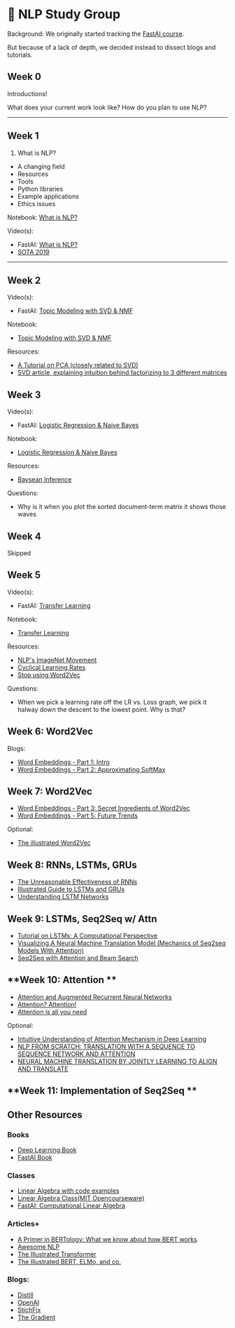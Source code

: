 # 📓 NLP Study Group 

Background:
We originally started tracking the [FastAI course](https://github.com/fastai/course-nlp/). 

But because of a lack of depth, we decided instead to dissect blogs and tutorials. 

## **Week 0**

Introductions! 

What does your current work look like? How do you plan to use NLP?

--------
## **Week 1** 

1. What is NLP?

- A changing field
- Resources
- Tools
- Python libraries
- Example applications
- Ethics issues

Notebook: [What is NLP?](https://github.com/fastai/course-nlp/blob/master/1-what-is-nlp.ipynb)

Video(s):
- FastAI: [What is NLP?](https://www.youtube.com/watch?v=cce8ntxP_XI&list=PLtmWHNX-gukKocXQOkQjuVxglSDYWsSh9&index=2&t=0s)
- [SOTA 2019](https://www.youtube.com/watch?v=YxMW0w7ojek&feature=emb_logo) 


--------
## **Week 2** 

Video(s):
- FastAI: [Topic Modeling with SVD & NMF](https://www.youtube.com/watch?v=tG3pUwmGjsc&list=PLtmWHNX-gukKocXQOkQjuVxglSDYWsSh9&index=2)

Notebook: 
- [Topic Modeling with SVD & NMF](https://github.com/fastai/course-nlp/blob/master/2-svd-nmf-topic-modeling.ipynb)

Resources:
- [A Tutorial on PCA (closely related to SVD)](https://arxiv.org/pdf/1404.1100.pdf)
- [SVD article, explaining intuition behind factorizing to 3 different matrices](https://towardsdatascience.com/svd-8c2f72e264f)

## **Week 3**
Video(s):
- FastAI: [Logistic Regression & Naive Bayes](https://www.youtube.com/watch?v=hp2ipC5pW4I&list=PLtmWHNX-gukKocXQOkQjuVxglSDYWsSh9&index=4)


Notebook: 
- [Logistic Regression & Naive Bayes](https://github.com/fastai/course-nlp/blob/master/3-logreg-nb-imdb.ipynb)

Resources:
- [Baysean Inference](https://towardsdatascience.com/probability-concepts-explained-bayesian-inference-for-parameter-estimation-90e8930e5348)

Questions:
- Why is it when you plot the sorted document-term matrix it shows those waves

## **Week 4**
Skipped

## **Week 5**
Video(s):
- FastAI: [Transfer Learning](https://www.youtube.com/watch?v=PNNHaQUQqW8&list=PLtmWHNX-gukKocXQOkQjuVxglSDYWsSh9&index=8)

Notebook: 
- [Transfer Learning](https://github.com/fastai/course-nlp/blob/master/3-logreg-nb-imdb.ipynb)


Resources:
- [NLP's ImageNet Movement](https://thegradient.pub/nlp-imagenet/)
- [Cyclical Learning Rates](https://arxiv.org/pdf/1506.01186.pdf)
- [Stop using Word2Vec](https://multithreaded.stitchfix.com/blog/2017/10/18/stop-using-word2vec/)

Questions:
- When we pick a learning rate off the LR vs. Loss graph, we pick it halway down the descent to the lowest point. Why is that?

## **Week 6: Word2Vec**

Blogs:
* [Word Embeddings - Part 1: Intro](https://ruder.io/word-embeddings-1/)
* [Word Embeddings - Part 2: Approximating SoftMax](https://ruder.io/word-embeddings-softmax/index.html)

## **Week 7: Word2Vec**
* [Word Embeddings - Part 3: Secret Ingredients of Word2Vec](https://ruder.io/secret-word2vec/index.html)
* [Word Embeddings - Part 5: Future Trends](https://ruder.io/word-embeddings-2017/index.html)

Optional:
* [The illustrated Word2Vec](http://jalammar.github.io/illustrated-word2vec/)

## **Week 8: RNNs, LSTMs, GRUs**
* [The Unreasonable Effectiveness of RNNs](http://karpathy.github.io/2015/05/21/rnn-effectiveness/)
* [Illustrated Guide to LSTMs and GRUs](https://towardsdatascience.com/illustrated-guide-to-lstms-and-gru-s-a-step-by-step-explanation-44e9eb85bf21)
* [Understanding LSTM Networks](https://colah.github.io/posts/2015-08-Understanding-LSTMs/)

## **Week 9: LSTMs, Seq2Seq w/ Attn**
* [Tutorial on LSTMs: A Computational Perspective](https://towardsdatascience.com/tutorial-on-lstm-a-computational-perspective-f3417442c2cd)
* [Visualizing A Neural Machine Translation Model (Mechanics of Seq2seq Models With Attention)](https://jalammar.github.io/visualizing-neural-machine-translation-mechanics-of-seq2seq-models-with-attention/)
* [Seq2Seq with Attention and Beam Search](https://guillaumegenthial.github.io/sequence-to-sequence.html)

## **Week 10: Attention **
* [Attention and Augmented Recurrent Neural Networks](https://distill.pub/2016/augmented-rnns/)
* [Attention? Attention!](https://lilianweng.github.io/lil-log/2018/06/24/attention-attention.html#a-family-of-attention-mechanisms)
* [Attention is all you need](https://www.youtube.com/watch?v=iDulhoQ2pro)

Optional:
* [Intuitive Understanding of Attention Mechanism in Deep Learning](https://towardsdatascience.com/intuitive-understanding-of-attention-mechanism-in-deep-learning-6c9482aecf4f)
* [NLP FROM SCRATCH: TRANSLATION WITH A SEQUENCE TO SEQUENCE NETWORK AND ATTENTION](https://pytorch.org/tutorials/intermediate/seq2seq_translation_tutorial.html)
* [NEURAL MACHINE TRANSLATION BY JOINTLY LEARNING TO ALIGN AND TRANSLATE](https://arxiv.org/pdf/1409.0473.pdf)
  
## **Week 11: Implementation of Seq2Seq **

## **Other Resources**

### **Books**
- [Deep Learning Book](https://www.deeplearningbook.org/)
- [FastAI Book](https://github.com/fastai/fastbook)

### **Classes** 
- [Linear Algebra with code examples](https://hadrienj.github.io/tags/#linear-algebra)
- [Linear Algebra Class(MIT Opencourseware)](https://ocw.mit.edu/courses/mathematics/18-06-linear-algebra-spring-2010/video-lectures/)
- [FastAI: Computational Linear Algebra](https://github.com/fastai/numerical-linear-algebra/blob/master/README.md)

### **Articles+**
- [A Primer in BERTology: What we know about how BERT works](https://arxiv.org/abs/2002.12327)
- [Awesome NLP](https://github.com/keon/awesome-nlp)
- [The Illustrated Transformer](http://jalammar.github.io/illustrated-transformer/)
- [The Illustrated BERT, ELMo, and co.](http://jalammar.github.io/illustrated-bert/)

### **Blogs**:
* [Distill](https://distill.pub/)
* [OpenAI](https://openai.com/blog/microscope/)
* [StichFix](https://multithreaded.stitchfix.com/blog/)
* [The Gradient](https://thegradient.pub/)
